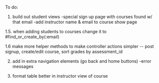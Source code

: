 To do:

1. build out student views
    -special sign up page with courses found w/ that email
    -add instructor name & email to course show page

1.5. when adding students to courses change it to #find_or_create_by(:email)

1.6 make more helper methods to make controller actions simpler -- post signup, create/edit course, sort grades by assessment_id

2. add in extra navigation elements (go back and home buttons)
    -error messages

3. format table better in instructor view of course
